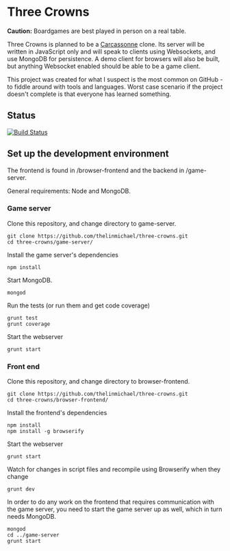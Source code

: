 # Three Crowns

**Caution:** Boardgames are best played in person on a real table.

Three Crowns is planned to be a [Carcassonne](http://boardgamegeek.com/boardgame/822/) clone. Its server will be written in JavaScript only and will speak to clients using Websockets, and use MongoDB for persistence. A demo client for browsers will also be built, but anything Websocket enabled should be able to be a game client.

This project was created for what I suspect is the most common on GitHub - to fiddle around with tools and languages. Worst case scenario if the project doesn't complete is that everyone has learned something.

## Status
[![Build Status](https://travis-ci.org/thelinmichael/three-crowns.png?branch=master)](https://travis-ci.org/thelinmichael/three-crowns)

## Set up the development environment

The frontend is found in /browser-frontend and the backend in /game-server.

General requirements: Node and MongoDB.

### Game server

Clone this repository, and change directory to game-server.
```
git clone https://github.com/thelinmichael/three-crowns.git
cd three-crowns/game-server/
```
Install the game server's dependencies
```
npm install
```

Start MongoDB.
```
mongod
```

Run the tests (or run them and get code coverage)
```
grunt test
grunt coverage
```

Start the webserver
```
grunt start
```

### Front end

Clone this repository, and change directory to browser-frontend.
```
git clone https://github.com/thelinmichael/three-crowns.git
cd three-crowns/browser-frontend/
```
Install the frontend's dependencies
```
npm install
npm install -g browserify
```
Start the webserver
```
grunt start
```
Watch for changes in script files and recompile using Browserify when they change
```
grunt dev
```

In order to do any work on the frontend that requires communication with the game server, you need to start the game server up as well, which in turn needs MongoDB.
```
mongod
cd ../game-server
grunt start
```